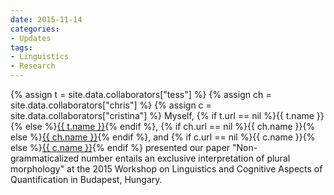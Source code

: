 ```yaml
---
date: 2015-11-14
categories:
- Updates
tags:
- Linguistics
- Research
---
```


{% assign t = site.data.collaborators["tess"] %}
{% assign ch = site.data.collaborators["chris"] %}
{% assign c = site.data.collaborators["cristina"] %}
Myself, {% if t.url == nil %}{{ t.name }}{% else %}<a href="{{ t.url }}">{{ t.name }}</a>{% endif %}, {% if ch.url == nil %}{{ ch.name }}{% else %}<a href="{{ ch.url }}">{{ ch.name }}</a>{% endif %}, and {% if c.url == nil %}{{ c.name }}{% else %}<a href="{{ c.url }}">{{ c.name }}</a>{% endif %} presented our paper "Non-grammaticalized number entails an exclusive interpretation of plural morphology" at the 2015 Workshop on Linguistics and Cognitive Aspects of Quantification in Budapest, Hungary.